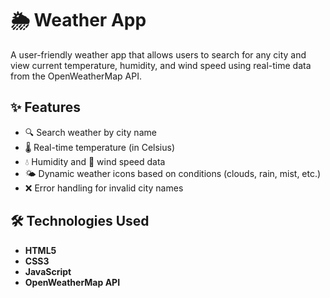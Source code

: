 # 🌦️ Weather App

A user-friendly weather app that allows users to search for any city and view current temperature, humidity, and wind speed using real-time data from the OpenWeatherMap API.

## ✨ Features

- 🔍 Search weather by city name
- 🌡️ Real-time temperature (in Celsius)
- 💧 Humidity and 💨 wind speed data
- 🌤️ Dynamic weather icons based on conditions (clouds, rain, mist, etc.)
- ❌ Error handling for invalid city names


## 🛠 Technologies Used

- **HTML5**
- **CSS3**
- **JavaScript**
- **OpenWeatherMap API**


